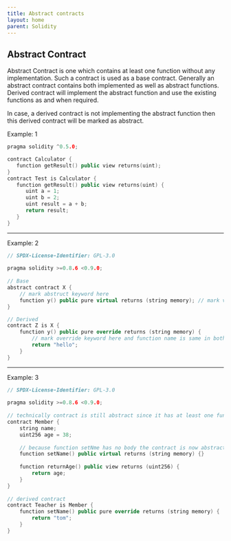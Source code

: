 ```yaml
---
title: Abstract contracts
layout: home
parent: Solidity
---
```


## Abstract Contract
Abstract Contract is one which contains at least one function without any implementation. Such a contract is used as a base contract. Generally an abstract contract contains both implemented as well as abstract functions. Derived contract will implement the abstract function and use the existing functions as and when required.

In case, a derived contract is not implementing the abstract function then this derived contract will be marked as abstract.

Example: 1
```c++
pragma solidity ^0.5.0;

contract Calculator {
   function getResult() public view returns(uint);
}
contract Test is Calculator {
   function getResult() public view returns(uint) {
      uint a = 1;
      uint b = 2;
      uint result = a + b;
      return result;
   }
}
```

<hr>

Example: 2
```c++
// SPDX-License-Identifier: GPL-3.0
 
pragma solidity >=0.8.6 <0.9.0;
 
// Base
abstract contract X {
    // mark abstruct keyword here
    function y() public pure virtual returns (string memory); // mark virtual keyword here
}

// Derived
contract Z is X {
    function y() public pure override returns (string memory) {
        // mark override keyword here and function name is same in both function and abstract
        return "hello";
    }
}
```

<hr>

Example: 3
```c++
// SPDX-License-Identifier: GPL-3.0
 
pragma solidity >=0.8.6 <0.9.0;
 
// technically contract is still abstract since it has at least one function without a body
contract Member {
    string name;
    uint256 age = 38;
 
    // because function setNme has no body the contract is now abstract
    function setName() public virtual returns (string memory) {}
 
    function returnAge() public view returns (uint256) {
        return age;
    }
}
 
// derived contract
contract Teacher is Member {
    function setName() public pure override returns (string memory) {
        return "tom";
    }
}
```